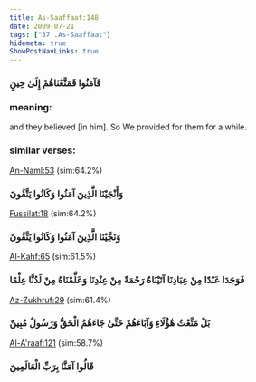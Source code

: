 ```yaml
---
title: As-Saaffaat:148
date: 2009-07-21
tags: ["37 .As-Saaffaat"]
hidemeta: true 
ShowPostNavLinks: true 
---
```

### فَآمَنُوا فَمَتَّعْنَاهُمْ إِلَىٰ حِينٍ
### meaning: 
and they believed [in him]. So We provided for them for a while.
### similar verses: 

[An-Naml:53](/27/53) (sim:64.2%)

### وَأَنْجَيْنَا الَّذِينَ آمَنُوا وَكَانُوا يَتَّقُونَ

[Fussilat:18](/41/18) (sim:64.2%)

### وَنَجَّيْنَا الَّذِينَ آمَنُوا وَكَانُوا يَتَّقُونَ

[Al-Kahf:65](/18/65) (sim:61.5%)

### فَوَجَدَا عَبْدًا مِنْ عِبَادِنَا آتَيْنَاهُ رَحْمَةً مِنْ عِنْدِنَا وَعَلَّمْنَاهُ مِنْ لَدُنَّا عِلْمًا

[Az-Zukhruf:29](/43/29) (sim:61.4%)

### بَلْ مَتَّعْتُ هَٰؤُلَاءِ وَآبَاءَهُمْ حَتَّىٰ جَاءَهُمُ الْحَقُّ وَرَسُولٌ مُبِينٌ

[Al-A'raaf:121](/7/121) (sim:58.7%)

### قَالُوا آمَنَّا بِرَبِّ الْعَالَمِينَ
